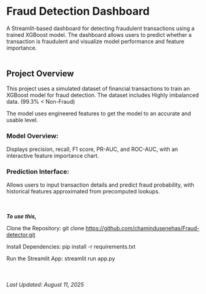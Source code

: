 <h1>Fraud Detection Dashboard</h1>
A Streamlit-based dashboard for detecting fraudulent transactions using a trained XGBoost model. The dashboard allows users to predict whether a transaction is fraudulent and visualize model performance and feature importance.<br><br>

<h2>Project Overview</h2>
This project uses a simulated dataset of financial transactions to train an XGBoost model for fraud detection. The dataset includes Highly imbalanced data. (99.3% < Non-Fraud)

The model uses engineered features to get the model to an accurate and usable level.<br>

<h3><b>Model Overview:</b></h3>   Displays precision, recall, F1 score, PR-AUC, and ROC-AUC, with an interactive feature importance chart.
<h3><b>Prediction Interface:</b></h3> Allows users to input transaction details and predict fraud probability, with historical features approximated from precomputed lookups.<br>
<br>
<br>



<i><b>To use this,<br></b></i>

Clone the Repository:
git clone https://github.com/chamindusenehas/Fraud-detector.git



Install Dependencies:
pip install -r requirements.txt



Run the Streamlit App:
streamlit run app.py
<br><br><br><br>
<i>Last Updated: August 11, 2025</i>
